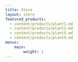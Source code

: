 ```yaml
---
title: Store
layout: store
featured_products:
  - content/products/plant1.md
  - content/products/plant2.md
  - content/products/plant5.md
  - content/products/plant9.md
menus:
    main:
        weight: 1
---
```

